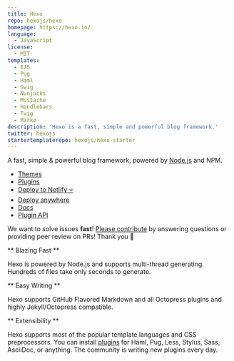 ```yaml
---
title: Hexo
repo: hexojs/hexo
homepage: https://hexo.io/
language:
  - JavaScript
license:
  - MIT
templates:
  - EJS
  - Pug
  - Haml
  - Swig
  - Nunjucks
  - Mustache
  - Handlebars
  - Twig
  - Marko
description: 'Hexo is a fast, simple and powerful blog framework.'
twitter: hexojs
startertemplaterepo: hexojs/hexo-starter
---
```


A fast, simple & powerful blog framework, powered by [Node.js](https://nodejs.org) and NPM.

- [Themes](https://hexo.io/themes)
- [Plugins](https://hexo.io/plugins)
- [Deploy to Netlify ⭐️](https://hexo.io/docs/deployment#Netlify)
- [Deploy anywhere](https://hexo.io/docs/deployment)
- [Docs](https://hexo.io/docs/)
- [Plugin API](https://hexo.io/api/)

We want to solve issues **fast**! [Please contribute](https://github.com/hexojs/hexo/issues) by answering questions or providing peer review on PRs! Thank you 🤗

** Blazing Fast **

Hexo is powered by Node.js and supports multi-thread generating. Hundreds of files take only seconds to generate.

** Easy Writing **

Hexo supports GitHub Flavored Markdown and all Octopress plugins and highly Jekyll/Octopress compatible.

** Extensibility **

Hexo supports most of the popular template languages and CSS preprocessors. You can install [plugins](https://hexo.io/plugins) for Haml, Pug, Less, Stylus, Sass, AsciiDoc, or anything. The community is writing new plugins every day.
